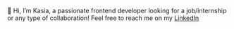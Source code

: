 👋   Hi, I’m Kasia, a passionate frontend developer looking for a job/internship or any type of collaboration! Feel free to reach me on my <a href="https://www.linkedin.com/in/katarzynasiemionczyk/">LinkedIn</a> 

<!---
pizgo/pizgo is a ✨ special ✨ repository because its `README.md` (this file) appears on your GitHub profile.
You can click the Preview link to take a look at your changes.
--->
